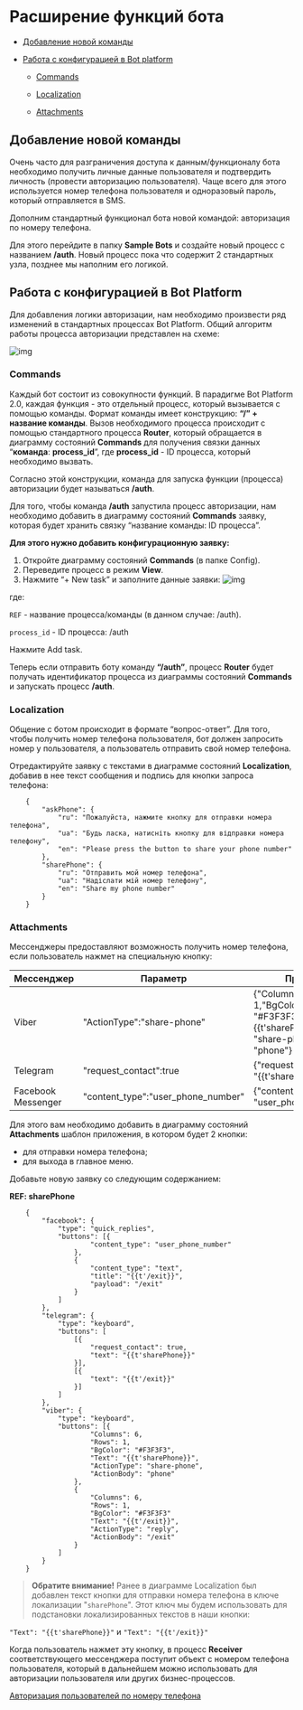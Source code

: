 # Расширение функций бота
- [Добавление новой команды](#добавление-новой-команды)

- [Работа с конфигурацией в Bot platform](#работа-с-конфигурацией-в-bot-platform)

  - [Commands](#commands)

  - [Localization](#localization)

  - [Attachments](#attachments)

## Добавление новой команды

Очень часто для разграничения доступа к данным/функционалу бота необходимо получить личные данные пользователя и подтвердить личность (провести авторизацию пользователя). Чаще всего для этого используется номер телефона пользователя и одноразовый пароль, который отправляется в SMS.

  

Дополним стандартный функционал бота новой командой: авторизация по номеру телефона.

Для этого перейдите в папку **Sample Bots** и создайте новый процесс с названием **/auth**. Новый процесс пока что содержит 2 стандартных узла, позднее мы наполним его логикой.

## Работа с конфигурацией в Bot Platform

Для добавления логики авторизации, нам необходимо произвести ряд изменений в стандартных процессах Bot Platform. Общий алгоритм работы процесса авторизации представлен на схеме:

![img](../interface/img/bot_platform_v2/auth.png)


### Commands

Каждый бот состоит из совокупности функций. В парадигме Bot Platform 2.0, каждая функция - это отдельный процесс, который вызывается с помощью команды. Формат команды имеет конструкцию: **“/” + название команды**. Вызов необходимого процесса происходит с помощью стандартного процесса **Router**, который обращается в диаграмму состояний **Commands** для получения связки данных “**команда**: **process_id**”, где **process_id** - ID процесса, который необходимо вызвать.


Согласно этой конструкции, команда для запуска функции (процесса) авторизации будет называться **/auth**.  
  
Для того, чтобы команда **/auth** запустила процесс авторизации, нам необходимо добавить в диаграмму состояний **Commands** заявку, которая будет хранить связку “название команды: ID процесса”.  
  

**Для этого нужно добавить конфигурационную заявку:**

1.  Откройте диаграмму состояний **Commands** (в папке Config).
2.  Переведите процесс в режим **View**.
3.  Нажмите “+ New task” и заполните данные заявки:
![img](../interface/img/bot_platform_v2/new_task.png)

где:

`REF` - название процесса/команды (в данном случае: /auth).

`process_id` - ID процесса: /auth

Нажмите Add task.
    


Теперь если отправить боту команду **“/auth”**, процесс **Router** будет получать идентификатор процесса из диаграммы состояний **Commands** и запускать процесс **/auth**.

  

### Localization

Общение с ботом происходит в формате “вопрос-ответ”. Для того, чтобы получить номер телефона пользователя, бот должен запросить номер у пользователя, а пользователь отправить свой номер телефона.  
  

Отредактируйте заявку с текстами в диаграмме состояний **Localization**, добавив в нее текст сообщения и подпись для кнопки запроса телефона:

        {
            "askPhone": {
                "ru": "Пожалуйста, нажмите кнопку для отправки номера телефона",
                "ua": "Будь ласка, натисніть кнопку для відправки номера телефону",
                "en": "Please press the button to share your phone number"
            },
            "sharePhone": {
                "ru": "Отправить мой номер телефона",
                "ua": "Надіслати мій номер телефону",
                "en": "Share my phone number"
            }
        }

### Attachments

Мессенджеры предоставляют возможность получить номер телефона, если пользователь нажмет на специальную кнопку:

| Мессенджер | Параметр | Пример кнопки |
|---|---|---|
| Viber |"ActionType":"share-phone"|{"Columns": 6,"Rows": 1,"BgColor": "#F3F3F3","Text": "{{t'sharePhone}}","ActionType": "share-phone","ActionBody": "phone"}|
|Telegram |"request_contact":true|{"request_contact": true,"text": "{{t'sharePhone}}"}|
|Facebook Messenger|"content_type":"user_phone_number"|{"content_type": "user_phone_number"}|

 
Для этого вам необходимо добавить в диаграмму состояний **Attachments** шаблон приложения, в котором будет 2 кнопки:

-   для отправки номера телефона;
-   для выхода в главное меню.
    

Добавьте новую заявку со следующим содержанием:

  
**REF: sharePhone**

        {
            "facebook": {
                "type": "quick_replies",
                "buttons": [{
                        "content_type": "user_phone_number"
                    },
                    {
                        "content_type": "text",
                        "title": "{{t'/exit}}",
                        "payload": "/exit"
                    }
                ]
            },
            "telegram": {
                "type": "keyboard",
                "buttons": [
                    [{
                        "request_contact": true,
                        "text": "{{t'sharePhone}}"
                    }],
                    [{
                        "text": "{{t'/exit}}"
                    }]
                ]
            },
            "viber": {
                "type": "keyboard",
                "buttons": [{
                        "Columns": 6,
                        "Rows": 1,
                        "BgColor": "#F3F3F3",
                        "Text": "{{t'sharePhone}}",
                        "ActionType": "share-phone",
                        "ActionBody": "phone"
                    },
                    {
                        "Columns": 6,
                        "Rows": 1,
                        "BgColor": "#F3F3F3"
                        "Text": "{{t'/exit}}",
                        "ActionType": "reply",
                        "ActionBody": "/exit"
                    }
                ]
            }
        }

  

> **Обратите внимание!** Ранее в диаграмме Localization был добавлен текст кнопки для отправки номера телефона в ключе локализации "`sharePhone`". Этот ключ мы будем использовать для подстановки локализированных текстов в наши кнопки:

`"Text": "{{t'sharePhone}}"` и `"Text": "{{t'/exit}}"`


Когда пользователь нажмет эту кнопку, в процесс **Receiver** соответствующего мессенджера поступит объект с номером телефона пользователя, который в дальнейшем можно использовать для авторизации пользователя или других бизнес-процессов.

[Авторизация пользователей по номеру телефона](authorization.md)


